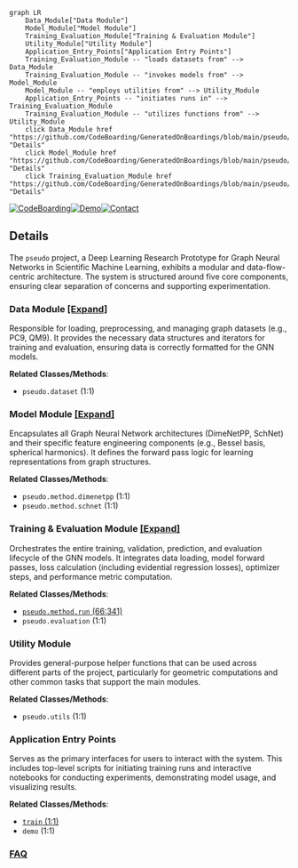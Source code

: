 ```mermaid
graph LR
    Data_Module["Data Module"]
    Model_Module["Model Module"]
    Training_Evaluation_Module["Training & Evaluation Module"]
    Utility_Module["Utility Module"]
    Application_Entry_Points["Application Entry Points"]
    Training_Evaluation_Module -- "loads datasets from" --> Data_Module
    Training_Evaluation_Module -- "invokes models from" --> Model_Module
    Model_Module -- "employs utilities from" --> Utility_Module
    Application_Entry_Points -- "initiates runs in" --> Training_Evaluation_Module
    Training_Evaluation_Module -- "utilizes functions from" --> Utility_Module
    click Data_Module href "https://github.com/CodeBoarding/GeneratedOnBoardings/blob/main/pseudo/Data_Module.md" "Details"
    click Model_Module href "https://github.com/CodeBoarding/GeneratedOnBoardings/blob/main/pseudo/Model_Module.md" "Details"
    click Training_Evaluation_Module href "https://github.com/CodeBoarding/GeneratedOnBoardings/blob/main/pseudo/Training_Evaluation_Module.md" "Details"
```

[![CodeBoarding](https://img.shields.io/badge/Generated%20by-CodeBoarding-9cf?style=flat-square)](https://github.com/CodeBoarding/GeneratedOnBoardings)[![Demo](https://img.shields.io/badge/Try%20our-Demo-blue?style=flat-square)](https://www.codeboarding.org/demo)[![Contact](https://img.shields.io/badge/Contact%20us%20-%20contact@codeboarding.org-lightgrey?style=flat-square)](mailto:contact@codeboarding.org)

## Details

The `pseudo` project, a Deep Learning Research Prototype for Graph Neural Networks in Scientific Machine Learning, exhibits a modular and data-flow-centric architecture. The system is structured around five core components, ensuring clear separation of concerns and supporting experimentation.

### Data Module [[Expand]](./Data_Module.md)
Responsible for loading, preprocessing, and managing graph datasets (e.g., PC9, QM9). It provides the necessary data structures and iterators for training and evaluation, ensuring data is correctly formatted for the GNN models.


**Related Classes/Methods**:

- `pseudo.dataset` (1:1)


### Model Module [[Expand]](./Model_Module.md)
Encapsulates all Graph Neural Network architectures (DimeNetPP, SchNet) and their specific feature engineering components (e.g., Bessel basis, spherical harmonics). It defines the forward pass logic for learning representations from graph structures.


**Related Classes/Methods**:

- `pseudo.method.dimenetpp` (1:1)
- `pseudo.method.schnet` (1:1)


### Training & Evaluation Module [[Expand]](./Training_Evaluation_Module.md)
Orchestrates the entire training, validation, prediction, and evaluation lifecycle of the GNN models. It integrates data loading, model forward passes, loss calculation (including evidential regression losses), optimizer steps, and performance metric computation.


**Related Classes/Methods**:

- <a href="https://github.com/pfizer-opensource/pseudo/blob/main/pseudo/method/run.py#L66-L341" target="_blank" rel="noopener noreferrer">`pseudo.method.run` (66:341)</a>
- `pseudo.evaluation` (1:1)


### Utility Module
Provides general-purpose helper functions that can be used across different parts of the project, particularly for geometric computations and other common tasks that support the main modules.


**Related Classes/Methods**:

- `pseudo.utils` (1:1)


### Application Entry Points
Serves as the primary interfaces for users to interact with the system. This includes top-level scripts for initiating training runs and interactive notebooks for conducting experiments, demonstrating model usage, and visualizing results.


**Related Classes/Methods**:

- <a href="https://github.com/pfizer-opensource/pseudo/blob/main/train.py#L1-L1" target="_blank" rel="noopener noreferrer">`train` (1:1)</a>
- `demo` (1:1)




### [FAQ](https://github.com/CodeBoarding/GeneratedOnBoardings/tree/main?tab=readme-ov-file#faq)